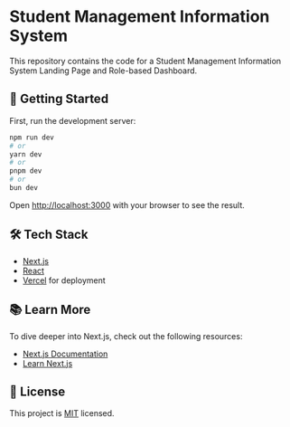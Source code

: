 # Student Management Information System

This repository contains the code for a Student Management Information System Landing Page and Role-based Dashboard.

## 🚀 Getting Started

First, run the development server:

```bash
npm run dev
# or
yarn dev
# or
pnpm dev
# or
bun dev
```

Open [http://localhost:3000](http://localhost:3000) with your browser to see the result.

## 🛠 Tech Stack

- [Next.js](https://nextjs.org/)
- [React](https://reactjs.org/)
- [Vercel](https://vercel.com/) for deployment

## 📚 Learn More

To dive deeper into Next.js, check out the following resources:

- [Next.js Documentation](https://nextjs.org/docs)
- [Learn Next.js](https://nextjs.org/learn)

## 📄 License

This project is [MIT](https://choosealicense.com/licenses/mit/) licensed.

